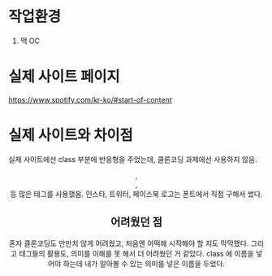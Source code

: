 # 작업환경
 1. 맥 OC

# 실제 사이트 페이지
https://www.spotify.com/kr-ko/#start-of-content

# 실제 사이트와 차이점
실제 사이트에선 class 부분에 반응형을 주었는데, 클론코딩 과제에선 사용하지 않음.
<Header>, <section>, <div> 등 많은 태그를 사용했음.
인스타, 트위터, 페이스북 로고는 폰트에서 직접 구해서 썼다.

# 어려웠던 점
혼자 클론코딩도 만만치 않게 어려웠고, 처음엔 어떡해 시작해야 할 지도 막막했다.
그리고 태그들의 활용도, 의미를 이해를 못 해서 더 어려웠던 거 같았다.
class 에 이름을 넣어야 하는데 내가 알아볼 수 있는 의미를 넣은 이름을 두었다.
